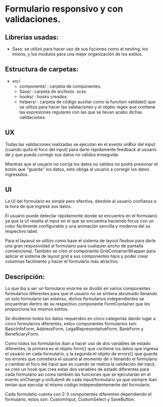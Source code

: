 # Formulario responsivo y con validaciones.

## Librerías usadas:
  - Sass: se utilizó para hacer uso de sus fuciones como el nesting, los mixins, y los modulos para una mejor organización de los estilos.

## Estructura de carpetas:

- src/ 
	- components/ : carpeta de componentes. 
	- Sass/ : carpeta de archivos .scss 
	- hooks/ : hooks creados
	- helpers/ : carpeta de código auxiliar como la function validate() que se utiliza para hacer las validaciones y el objeto regex que contiene las expresiones regulares con las que se llevan acabo dichas validaciones.

## UX

Todas las validaciones realizadas se ejecutan en el evento onBlur  del input (cuando quita el foco del input) para darle rápidamente feedback al usuario de y que pueda corregir sus datos no válidos enseguida.

Mientras que el usuario no corrija los datos no válidos no podrá presionar el botón que "guarda" los datos, esto obliga al usuario a corregir los datos ingresados.

## UI

La UI del formulario es simple pero efectiva, dándole al usuario confianza a la hora de que ingrese sus datos.

El usuario puede detectar rápidamente donde se encuentra en el formulario ya que la UI resalta el input en el que se encuentra haciendo focus con un color fácilmente configurable y una animación sencilla y moderna del su respectivo label.

Para el layaout se utilizo como base el sistema de layout flexbox para darle una gran resposividad al formulario para cualquier ancho de pantalla convencional. También se creó el componente GridContainerWrapper para aplicar el sistema de layout grid a sus componentes hijos y poder crear columnas fácilmente y hacer el formulario más atractivo.

## Descripción:

Lo que iba a ser un formulario enorme se dividió en varios componentes formularios diferentes para que el usuario no se sintiera abrumado llenando un solo formulario tan extenso, dichos formularios independientes se encuentran dentro de su respectivo componente FormContainer que les proporciona los mismos estilos.

Se dividieron todos los datos requeridos en cinco categorías dando lugar a cinco formularios diferentes, estos componentes formularios son: BasicInfoForm, AddressForm, LegalRepresentativeForm, BankForm y BeneficiaryForm. 

Como todos los formularios iban a hacer uso de dos variables de estado diferentes, la primera es el objeto form{} que contiene los datos que ingresa el usuario en cada formulario, y la segunda el objeto de errors{} que guarda los errores que cometiera el usuario al momento de ir llenando el formulario y cambiar el foco del input que es cuando se realiza la validación del input, se creó un hook que crea estas dos variables de estado diferentes para cada formulario así como también las funciones que se ejecutarían en el evento onChange y onSubmit de cada input/formulario ya que siempre iban tenian que ejecutar el mismo código independientemente del formulario.

Cada formulatio cuenta con 2-3 componentes diferentes dependiendo el formulario, estos son: CustomInput, CustomSelect y SaveButton.
